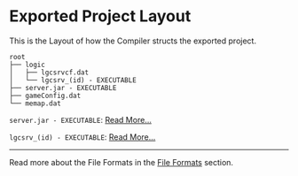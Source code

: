# Exported Project Layout

This is the Layout of how the Compiler structs the exported project.

```
root
├── logic
│   ├── lgcsrvcf.dat
│   └── lgcsrv_(id) - EXECUTABLE
├── server.jar - EXECUTABLE
├── gameConfig.dat
└── memap.dat
```

`server.jar - EXECUTABLE`: [Read More...](/develop/servers/runtime-server)

`lgcsrv_(id) - EXECUTABLE`: [Read More...](/develop/servers/logic-servers)

---

Read more about the File Formats in the [File Formats](/develop/exported_projects/formats/) section.
